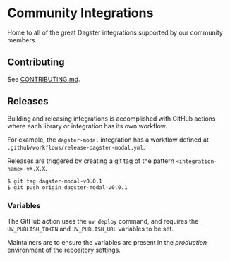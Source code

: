 # Community Integrations

Home to all of the great Dagster integrations supported by our community members.

## Contributing

See [CONTRIBUTING.md](CONTRIBUTING.md).

## Releases

Building and releasing integrations is accomplished with GitHub actions where each library or integration has its own workflow.

For example, the `dagster-modal` integration has a workflow defined at `.github/workflows/release-dagster-modal.yml`.

Releases are triggered by creating a git tag of the pattern `<integration-name>-vX.X.X`.

```sh
$ git tag dagster-modal-v0.0.1
$ git push origin dagster-modal-v0.0.1
```

### Variables

The GitHub action uses the `uv deploy` command, and requires the `UV_PUBLISH_TOKEN` and `UV_PUBLISH_URL` variables to be set.

Maintainers are to ensure the variables are present in the _production_ environment of the [repository settings](https://github.com/dagster-io/community-integrations/settings).
